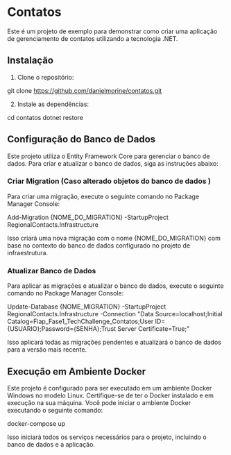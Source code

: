 # Contatos

Este é um projeto de exemplo para demonstrar como criar uma aplicação de gerenciamento de contatos utilizando a tecnologia .NET.

## Instalação

1. Clone o repositório:

git clone https://github.com/danielmorine/contatos.git

2. Instale as dependências:

cd contatos
dotnet restore

## Configuração do Banco de Dados

Este projeto utiliza o Entity Framework Core para gerenciar o banco de dados. Para criar e atualizar o banco de dados, siga as instruções abaixo:

### Criar Migration (Caso alterado objetos do banco de dados )

Para criar uma migração, execute o seguinte comando no Package Manager Console:

Add-Migration {NOME_DO_MIGRATION} -StartupProject RegionalContacts.Infrastructure

Isso criará uma nova migração com o nome {NOME_DO_MIGRATION} com base no contexto do banco de dados configurado no projeto de infraestrutura.

### Atualizar Banco de Dados

Para aplicar as migrações e atualizar o banco de dados, execute o seguinte comando no Package Manager Console:

Update-Database {NOME_MIGRATION} -StartupProject RegionalContacts.Infrastructure -Connection "Data Source=localhost;Initial Catalog=Fiap_Fase1_TechChallenge_Contatos;User ID={USUARIO};Password={SENHA};Trust Server Certificate=True;"

Isso aplicará todas as migrações pendentes e atualizará o banco de dados para a versão mais recente.

## Execução em Ambiente Docker

Este projeto é configurado para ser executado em um ambiente Docker Windows no modelo Linux. Certifique-se de ter o Docker instalado e em execução na sua máquina. Você pode iniciar o ambiente Docker executando o seguinte comando:

docker-compose up

Isso iniciará todos os serviços necessários para o projeto, incluindo o banco de dados e a aplicação.
